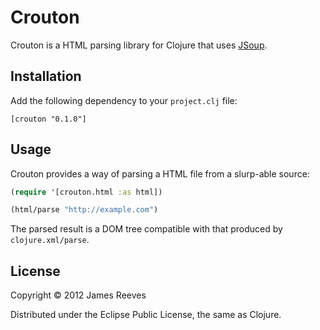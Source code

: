 # Crouton

Crouton is a HTML parsing library for Clojure that uses [JSoup][1].

[1]: http://jsoup.org/

## Installation

Add the following dependency to your `project.clj` file:

    [crouton "0.1.0"]

## Usage

Crouton provides a way of parsing a HTML file from a slurp-able
source:

```clojure
(require '[crouton.html :as html])

(html/parse "http://example.com")
```

The parsed result is a DOM tree compatible with that produced by
`clojure.xml/parse`.

## License

Copyright © 2012 James Reeves

Distributed under the Eclipse Public License, the same as Clojure.
